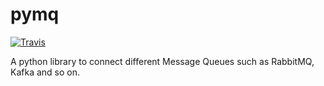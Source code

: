 # pymq

[![Travis](https://img.shields.io/travis/samuelchen/pymq.svg?branch=master?style=flat-square)](https://travis-ci.org/samuelchen/pymq)

A python library to connect different Message Queues such as RabbitMQ, Kafka and so on.

